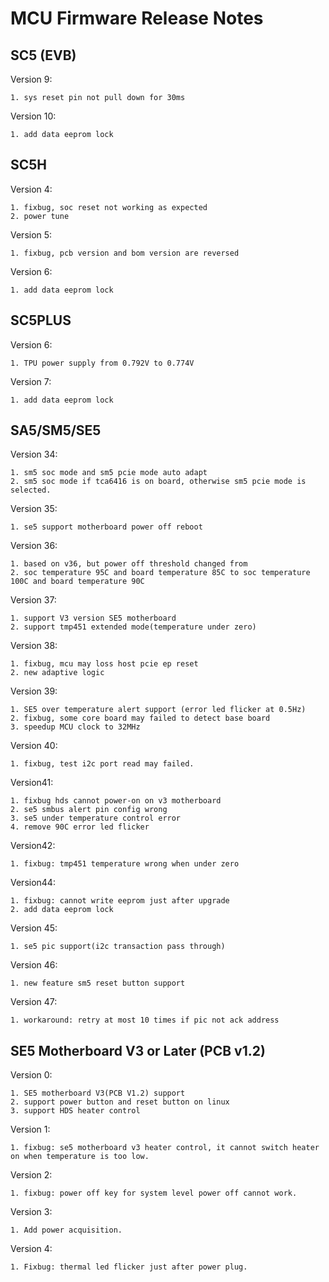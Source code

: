 # MCU Firmware Release Notes

## SC5 (EVB)

Version 9:

    1. sys reset pin not pull down for 30ms

Version 10:

    1. add data eeprom lock

## SC5H

Version 4:

    1. fixbug, soc reset not working as expected
    2. power tune

Version 5:

    1. fixbug, pcb version and bom version are reversed

Version 6:

    1. add data eeprom lock

## SC5PLUS

Version 6:

    1. TPU power supply from 0.792V to 0.774V

Version 7:

    1. add data eeprom lock

## SA5/SM5/SE5

Version 34:

    1. sm5 soc mode and sm5 pcie mode auto adapt
    2. sm5 soc mode if tca6416 is on board, otherwise sm5 pcie mode is selected.

Version 35:

    1. se5 support motherboard power off reboot

Version 36:

    1. based on v36, but power off threshold changed from
    2. soc temperature 95C and board temperature 85C to soc temperature 100C and board temperature 90C

Version 37:

    1. support V3 version SE5 motherboard
    2. support tmp451 extended mode(temperature under zero)

Version 38:

    1. fixbug, mcu may loss host pcie ep reset
    2. new adaptive logic

Version 39:

    1. SE5 over temperature alert support (error led flicker at 0.5Hz)
    2. fixbug, some core board may failed to detect base board
    3. speedup MCU clock to 32MHz

Version 40:

    1. fixbug, test i2c port read may failed.

Version41:

    1. fixbug hds cannot power-on on v3 motherboard
    2. se5 smbus alert pin config wrong
    3. se5 under temperature control error
    4. remove 90C error led flicker

Version42:

    1. fixbug: tmp451 temperature wrong when under zero

Version44:

    1. fixbug: cannot write eeprom just after upgrade
    2. add data eeprom lock

Version 45:

    1. se5 pic support(i2c transaction pass through)

Version 46:

    1. new feature sm5 reset button support

Version 47:

    1. workaround: retry at most 10 times if pic not ack address

## SE5 Motherboard V3 or Later (PCB v1.2)

Version 0:

    1. SE5 motherboard V3(PCB V1.2) support
    2. support power button and reset button on linux
    3. support HDS heater control

Version 1:

    1. fixbug: se5 motherboard v3 heater control, it cannot switch heater on when temperature is too low.

Version 2:

    1. fixbug: power off key for system level power off cannot work.

Version 3:

    1. Add power acquisition.

Version 4:

    1. Fixbug: thermal led flicker just after power plug.

